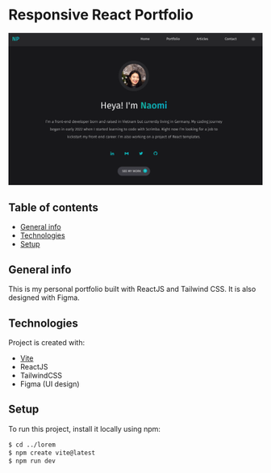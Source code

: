 # Responsive React Portfolio

![Portfolio-Dark](https://raw.githubusercontent.com/naomi-pham/naomi-portfolio/main/public/assets/Screenshot%202022-10-11%2018.19.14.png)

## Table of contents
* [General info](#general-info)
* [Technologies](#technologies)
* [Setup](#setup)

## General info
This is my personal portfolio built with ReactJS and Tailwind CSS. It is also designed with Figma. 
	
## Technologies
Project is created with:
* [Vite](https://vitejs.dev/guide/)
* ReactJS
* TailwindCSS
* Figma (UI design)
	
## Setup
To run this project, install it locally using npm:

```
$ cd ../lorem
$ npm create vite@latest 
$ npm run dev
```

